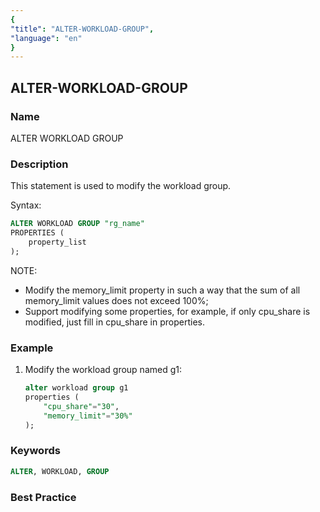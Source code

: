 ```yaml
---
{
"title": "ALTER-WORKLOAD-GROUP",
"language": "en"
}
---
```


<!--
Licensed to the Apache Software Foundation (ASF) under one
or more contributor license agreements. See the NOTICE file
distributed with this work for additional information
regarding copyright ownership. The ASF licenses this file
to you under the Apache License, Version 2.0 (the
"License"); you may not use this file except in compliance
with the License. You may obtain a copy of the License at

  http://www.apache.org/licenses/LICENSE-2.0

Unless required by applicable law or agreed to in writing,
software distributed under the License is distributed on an
"AS IS" BASIS, WITHOUT WARRANTIES OR CONDITIONS OF ANY
KIND, either express or implied. See the License for the
specific language governing permissions and limitations
under the License.
-->

## ALTER-WORKLOAD-GROUP

### Name

ALTER WORKLOAD GROUP

<version since="2.0"></version>

### Description

This statement is used to modify the workload group.

Syntax:

```sql
ALTER WORKLOAD GROUP "rg_name"
PROPERTIES (
    property_list
);
```

NOTE:

* Modify the memory_limit property in such a way that the sum of all memory_limit values does not exceed 100%;
* Support modifying some properties, for example, if only cpu_share is modified, just fill in cpu_share in properties.

### Example

1. Modify the workload group named g1:

    ```sql
    alter workload group g1
    properties (
        "cpu_share"="30",
        "memory_limit"="30%"
    );
    ```

### Keywords

```sql
ALTER, WORKLOAD, GROUP
```

### Best Practice
